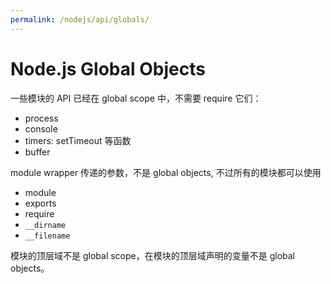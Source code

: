 ```yaml
---
permalink: /nodejs/api/globals/
---
```


# Node.js Global Objects

一些模块的 API 已经在 global scope 中，不需要 require 它们：

- process
- console
- timers: setTimeout 等函数
- buffer

module wrapper 传递的参数，不是 global objects, 不过所有的模块都可以使用

- module
- exports
- require
- `__dirname`
- `__filename`

模块的顶层域不是 global scope，在模块的顶层域声明的变量不是 global objects。
